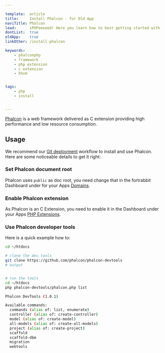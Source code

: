 ```yaml
---

template:  article
title:     Install Phalcon - for Old App
naviTitle: Phalcon
lead:      sPHPeeeeed! Here you learn how to best getting started with Phalcon on fortrabbit.
dontList:  true
oldApp:    true
linkOther: /install-phalcon

keywords:
    - phalconphp
    - framework
    - php extension
    - c extension
    - hhvm


tags:
    - php
    - install


---
```


[Phalcon](http://phalconphp.com/en/) is a web framework delivered as C extension providing high performance and low resource consumption.

## Usage

We recommend our [Git deployment](git) workflow to install and use Phalcon. Here are some noticeable details to get it right:

### Set Phalcon document root

Phalcon uses `public` as doc root, you need change that in the fortrabbit Dashboard under for your Apps [Domains]().

### Enable Phalcon extension

As Phalcon is an C Extension, you need to enable it in the Dashboard under your Apps [PHP Extensions](php-extensions#toc-frameworks).

### Use Phalcon developer tools

Here is a quick example how to:

```bash
cd ~/htdocs

# clone the dev tools
git clone https://github.com/phalcon/phalcon-devtools
# output


# run the tools
cd ~/htdocs
php phalcon-devtools/phalcon.php list

Phalcon DevTools (1.0.1)

Available commands:
  commands (alias of: list, enumerate)
  controller (alias of: create-controller)
  model (alias of: create-model)
  all-models (alias of: create-all-models)
  project (alias of: create-project)
  scaffold
  scaffold-dbm
  migration
  webtools
```
